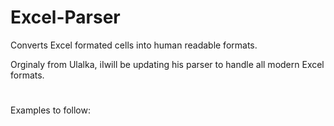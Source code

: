# Excel-Parser
Converts Excel formated cells into human readable formats.

Orginaly from Ulalka, iIwill be updating his parser to handle all modern Excel formats.

#
Examples to follow: